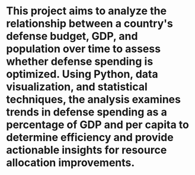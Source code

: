 # This project aims to analyze the relationship between a country's defense budget, GDP, and population over time to assess whether defense spending is optimized. Using Python, data visualization, and statistical techniques, the analysis examines trends in defense spending as a percentage of GDP and per capita to determine efficiency and provide actionable insights for resource allocation improvements.
